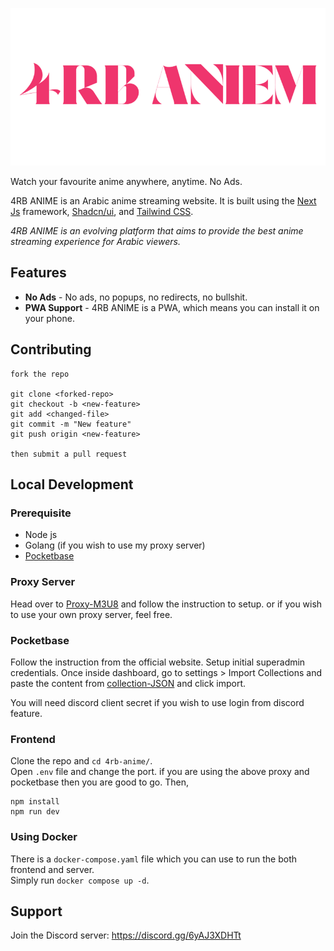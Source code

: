 ![logo.png](logo.png)

Watch your favourite anime anywhere, anytime. No Ads.

4RB ANIME is an Arabic anime streaming website. It is built using the [Next Js](https://nextjs.org/) framework, [Shadcn/ui](https://ui.shadcn.com), and [Tailwind CSS](https://tailwindcss.com/).

_4RB ANIME is an evolving platform that aims to provide the best anime streaming experience for Arabic viewers._

## Features

- **No Ads** - No ads, no popups, no redirects, no bullshit.
- **PWA Support** - 4RB ANIME is a PWA, which means you can install it on your phone.

## Contributing

```
fork the repo

git clone <forked-repo>
git checkout -b <new-feature>
git add <changed-file>
git commit -m "New feature"
git push origin <new-feature>

then submit a pull request
```

## Local Development

### Prerequisite

- Node js
- Golang (if you wish to use my proxy server)
- [Pocketbase](https://pocketbase.io)

### Proxy Server

Head over to [Proxy-M3U8](https://github.com/Dovakiin0/proxy-m3u8) and follow the instruction to setup. or if you wish to use your own proxy server, feel free.

### Pocketbase

Follow the instruction from the official website. Setup initial superadmin credentials. Once inside dashboard, go to settings > Import Collections and paste the content from [collection-JSON](https://github.com/Dovakiin0/Kitsune/blob/master/docs/pb.json) and click import.

You will need discord client secret if you wish to use login from discord feature.

### Frontend

Clone the repo and `cd 4rb-anime/`.  
Open `.env` file and change the port. if you are using the above proxy and pocketbase then you are good to go. Then,

```
npm install
npm run dev
```

### Using Docker

There is a `docker-compose.yaml` file which you can use to run the both frontend and server.  
Simply run `docker compose up -d`.

## Support

Join the Discord server: <https://discord.gg/6yAJ3XDHTt>
